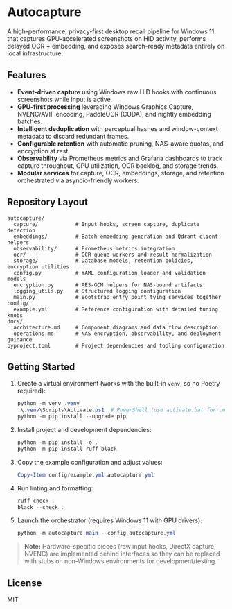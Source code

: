 # Autocapture

A high-performance, privacy-first desktop recall pipeline for Windows 11 that captures GPU-accelerated screenshots on HID activity, performs delayed OCR + embedding, and exposes search-ready metadata entirely on local infrastructure.

## Features

- **Event-driven capture** using Windows raw HID hooks with continuous screenshots while input is active.
- **GPU-first processing** leveraging Windows Graphics Capture, NVENC/AVIF encoding, PaddleOCR (CUDA), and nightly embedding batches.
- **Intelligent deduplication** with perceptual hashes and window-context metadata to discard redundant frames.
- **Configurable retention** with automatic pruning, NAS-aware quotas, and encryption at rest.
- **Observability** via Prometheus metrics and Grafana dashboards to track capture throughput, GPU utilization, OCR backlog, and storage trends.
- **Modular services** for capture, OCR, embeddings, storage, and retention orchestrated via asyncio-friendly workers.

## Repository Layout

```text
autocapture/
  capture/            # Input hooks, screen capture, duplicate detection
  embeddings/         # Batch embedding generation and Qdrant client helpers
  observability/      # Prometheus metrics integration
  ocr/                # OCR queue workers and result normalization
  storage/            # Database models, retention policies, encryption utilities
  config.py           # YAML configuration loader and validation models
  encryption.py       # AES-GCM helpers for NAS-bound artifacts
  logging_utils.py    # Structured logging configuration
  main.py             # Bootstrap entry point tying services together
config/
  example.yml         # Reference configuration with detailed tuning knobs
docs/
  architecture.md     # Component diagrams and data flow description
  operations.md       # NAS encryption, observability, and deployment guidance
pyproject.toml        # Project dependencies and tooling configuration
```

## Getting Started

1. Create a virtual environment (works with the built-in `venv`, so no Poetry required):
   ```powershell
   python -m venv .venv
   .\.venv\Scripts\Activate.ps1  # PowerShell (use activate.bat for cmd.exe)
   python -m pip install --upgrade pip
   ```
2. Install project and development dependencies:
   ```powershell
   python -m pip install -e .
   python -m pip install ruff black
   ```
3. Copy the example configuration and adjust values:
   ```powershell
   Copy-Item config/example.yml autocapture.yml
   ```
4. Run linting and formatting:
   ```powershell
   ruff check .
   black --check .
   ```
5. Launch the orchestrator (requires Windows 11 with GPU drivers):
   ```powershell
   python -m autocapture.main --config autocapture.yml
   ```

> **Note:** Hardware-specific pieces (raw input hooks, DirectX capture, NVENC) are implemented behind interfaces so they can be replaced with stubs on non-Windows environments for development/testing.

## License

MIT
